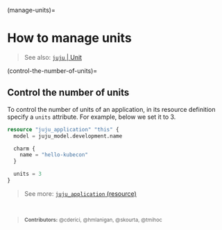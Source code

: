 (manage-units)=
# How to manage units

> See also: [`juju` | Unit](https://juju.is/docs/juju/unit)

(control-the-number-of-units)=
## Control the number of units

To control the number of units of an application, in its resource definition specify a `units` attribute. For example, below we set it to 3.


```terraform
resource "juju_application" "this" {
  model = juju_model.development.name

  charm {
    name = "hello-kubecon"
  }

  units = 3    
}
```

> See more: [`juju_application` (resource)](https://registry.terraform.io/providers/juju/juju/latest/docs/resources/application#schema)



<br>

> <small>**Contributors:** @cderici, @hmlanigan, @skourta, @tmihoc </small>
